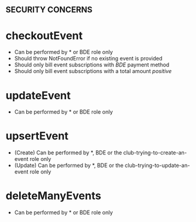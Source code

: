 ## SECURITY CONCERNS

# checkoutEvent

- Can be performed by * or BDE role only
- Should throw NotFoundError if no existing event is provided
- Should only bill event subscriptions with *BDE* payment method
- Should only bill event subscriptions with a total amount *positive*

# updateEvent

- Can be performed by * or BDE role only

# upsertEvent

- (Create) Can be performed by *, BDE or the club-trying-to-create-an-event role only
- (Update) Can be performed by *, BDE or the club-trying-to-update-an-event role only

# deleteManyEvents

- Can be performed by * or BDE role only